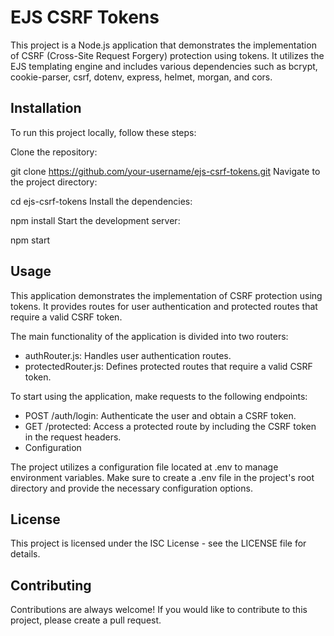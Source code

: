 # EJS CSRF Tokens

This project is a Node.js application that demonstrates the implementation of CSRF (Cross-Site Request Forgery) protection using tokens. It utilizes the EJS templating engine and includes various dependencies such as bcrypt, cookie-parser, csrf, dotenv, express, helmet, morgan, and cors.

## Installation

To run this project locally, follow these steps:

Clone the repository:

git clone https://github.com/your-username/ejs-csrf-tokens.git
Navigate to the project directory:

cd ejs-csrf-tokens
Install the dependencies:

npm install
Start the development server:

npm start

## Usage

This application demonstrates the implementation of CSRF protection using tokens. It provides routes for user authentication and protected routes that require a valid CSRF token.

The main functionality of the application is divided into two routers:

- authRouter.js: Handles user authentication routes.
- protectedRouter.js: Defines protected routes that require a valid CSRF token.

To start using the application, make requests to the following endpoints:

- POST /auth/login: Authenticate the user and obtain a CSRF token.
- GET /protected: Access a protected route by including the CSRF token in the request headers.
- Configuration

The project utilizes a configuration file located at .env to manage environment variables. Make sure to create a .env file in the project's root directory and provide the necessary configuration options.

## License

This project is licensed under the ISC License - see the LICENSE file for details.

## Contributing

Contributions are always welcome! If you would like to contribute to this project, please create a pull request.
